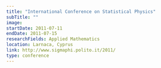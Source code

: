 ```yaml
---
title: "International Conference on Statistical Physics"
subTitle: ""
image:
startDate: 2011-07-11
endDate: 2011-07-15
researchFields: Applied Mathematics
location: Larnaca, Cyprus
link: http://www.sigmaphi.polito.it/2011/
type: conference
---
```

